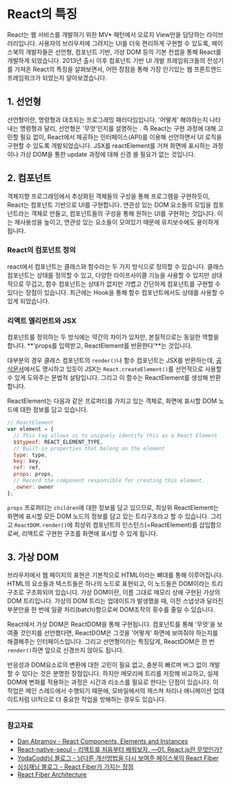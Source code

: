 # React의 특징

React는 웹 서비스를 개발하기 위한 MV* 패턴에서 오로지 View만을 담당하는 라이브러리입니다. 사용자의 브라우저에 그려지는 UI를 더욱 편리하게 구현할 수 있도록, 페이스북의 개발자들은 선언형, 컴포넌트 기반, 가상 DOM 등의 기본 컨셉을 통해 React를 개발하게 되었습니다. 2013년 출시 이후 컴포넌트 기반 UI 개발 프레임워크들의 전성기를 가져온 React의 특징을 살펴보면서, 어떤 장점을 통해 가장 인기있는 웹 프론트엔드 프레임워크가 되었는지 알아보겠습니다.

## 1. 선언형

선언형이란, 명령형과 대조되는 프로그래밍 패러다임입니다. '어떻게' 해야하는지 나타내는 명령형과 달리, 선언형은 '무엇'인지를 설명하는 . 즉 React는 구현 과정에 대해 고민할 필요 없이, React에서 제공하는 인터페이스(API)를 이용해 선언하면서 UI 로직을 구현할 수 있도록 개발되었습니다. JSX를 reactElement를 거쳐 화면에 표시하는 과정이나 가상 DOM을 통한 update 과정에 대해 신경 쓸 필요가 없는 것입니다.

## 2. 컴포넌트

객체지향 프로그래밍에서 추상화된 객체들의 구성을 통해 프로그램을 구현하듯이, React는 컴포넌트 기반으로 UI를 구현합니다. 연관성 있는 DOM 요소들의 모임을 컴포넌트라는 객체로 만들고, 컴포넌트들의 구성을 통해 원하는 UI를 구현하는 것입니다. 이는 재사용성을 높이고, 연관성 있는 요소들이 모여있기 때문에 유지보수에도 용이하게 됩니다.

### React의 컴포넌트 정의

react에서 컴포넌트는 클래스와 함수라는 두 가지 방식으로 정의할 수 있습니다. 클래스 컴포넌트는 상태를 정의할 수 있고, 다양한 라이프사이클 기능을 사용할 수 있지만 상대적으로 무겁고, 함수 컴포넌트는 상태가 없지만 가볍고 간단하게 컴포넌트를 구현할 수 있다는 장점이 있습니다. 최근에는 Hook을 통해 함수 컴포넌트에서도 상태를 사용할 수 있게 되었습니다.

### 리액트 엘리먼트와 JSX

컴포넌트를 정의하는 두 방식에는 약간의 차이가 있지만, 본질적으로는 동일한 역할을 합니다.
 **'props를 입력받고, ReactElement를 반환한다'**는 것입니다. 

대부분의 경우 클래스 컴포넌트의 `render()`나 함수 컴포넌트는 JSX를 반환하는데, [공식문서](https://ko.reactjs.org/docs/jsx-in-depth.html)에서도 명시하고 있듯이 JSX는 `React.createElement()`를 선언적으로 사용할 수 있게 도와주는 문법적 설탕입니다. 그리고 이 함수는 ReactElement를 생성해 반환합니다.

ReactElement는 다음과 같은 프로퍼티를 가지고 있는 객체로, 화면에 표시할 DOM 노드에 대한 정보를 담고 있습니다.

``` js
// ReactElement
var element = {
  // This tag allows us to uniquely identify this as a React Element
  $$typeof: REACT_ELEMENT_TYPE,
  // Built-in properties that belong on the element
  type: type,
  key: key,
  ref: ref,
  props: props,
  // Record the component responsible for creating this element.
  _owner: owner
}; 
```

`props` 프로퍼티는 `children`에 대한 정보를 담고 있으므로, 최상위 ReactElement는 화면에 표시할 모든 DOM 노드의 정보를 담고 있는 트리구조라고 할 수 있습니다. 그리고 `ReactDOM.render()`에 최상위 컴포넌트의 인스턴스(=ReactElement)를 삽입함으로써, 리액트로 구현한 구조를 화면에 표시할 수 있게 됩니다.

## 3. 가상 DOM

브라우저에서 웹 페이지의 표현은 기본적으로 HTML이라는 뼈대를 통해 이루어집니다. HTML의 요소들과 텍스트들은 하나의 노드로 표현되고, 이 노드들은 DOM이라는 트리 구조로 구조화되어 있습니다. 가상 DOM이란, 이름 그대로 메모리 상에 구현된 가상의 DOM 트리입니다. 가상의 DOM 트리는 업데이트가 발생했을 때, 이전 스냅샷과 달라진 부분만을 한 번에 일괄 처리(batch)함으로써 DOM조작의 횟수를 줄일 수 있습니다. 

React에서 가상 DOM은 ReactDOM을 통해 구현됩니다. 컴포넌트를 통해 '무엇'을 보여줄 것인지를 선언했다면, ReactDOM은 그것을 '어떻게' 화면에 보여줘야 하는지를 해결해주는 인터페이스입니다. 그리고 선언형이라는 특징답게, ReactDOM은 한 번 `render()`하면 앞으로 신경쓰지 않아도 됩니다.

반응성과 DOM요소로의 변환에 대한 고민이 필요 없고, 충분히 빠르며 버그 없이 개발할 수 있다는 것은 분명한 장점입니다. 하지만 메모리에 트리를 저장해 비교하고, 실제 DOM에 변화를 적용하는 과정은 시간과 리소스를 필요로 한다는 단점이 있습니다.  이 작업은 메인 스레드에서 수행되기 때문에, 모바일에서의 제스쳐 처리나 애니메이션 업데이트처럼 UI적으로 더 중요한 작업을 방해하는 경우도 있습니다.





---

### 참고자료

- [Dan Abramov - React Components, Elements and Instances](https://medium.com/@dan_abramov/react-components-elements-and-instances-90800811f8ca)
- [React-native-seoul - 리액트를 처음부터 배워보자. —01. React.js란 무엇인가?](https://medium.com/react-native-seoul/react-%EB%A6%AC%EC%95%A1%ED%8A%B8%EB%A5%BC-%EC%B2%98%EC%9D%8C%EB%B6%80%ED%84%B0-%EB%B0%B0%EC%9B%8C%EB%B3%B4%EC%9E%90-01-react-js%EB%9E%80-%EB%AC%B4%EC%97%87%EC%9D%B8%EA%B0%80-ad8ba252ee28)
- [YodaCodd님 블로그 - 남다른 개선방법을 다시 보여준 페이스북의 React FIber](https://medium.com/@codesquad_yoda/%EB%82%A8%EB%8B%A4%EB%A5%B8-%EA%B0%9C%EC%84%A0%EB%B0%A9%EB%B2%95%EC%9D%84-%EB%8B%A4%EC%8B%9C-%EB%B3%B4%EC%97%AC%EC%A4%80-%ED%8E%98%EC%9D%B4%EC%8A%A4%EB%B6%81%EC%9D%98-react-fiber-80b7ca5bd9bb)
- [심심재님 블로그 - React Fiber가 가지는 장점](https://simsimjae.tistory.com/473)
- [React Fiber Architecture](https://github.com/acdlite/react-fiber-architecture)